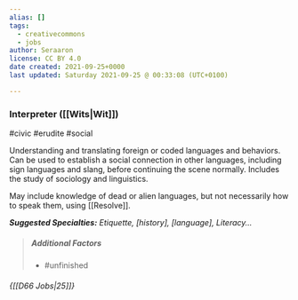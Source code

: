 ```yaml
---
alias: []
tags:
  - creativecommons
  - jobs
author: Seraaron
license: CC BY 4.0
date created: 2021-09-25+0000
last updated: Saturday 2021-09-25 @ 00:33:08 (UTC+0100)

---
```


### Interpreter ([[Wits|Wit]])

#civic #erudite #social 

Understanding and translating foreign or coded languages and behaviors. Can be used to establish a social connection in other languages, including sign languages and slang, before continuing the scene normally. Includes the study of sociology and linguistics.

May include knowledge of dead or alien languages, but not necessarily how to speak them, using [[Resolve]].

_**Suggested Specialties:** Etiquette, [history], [language], Literacy…_

> ##### Additional Factors
>
> -   #unfinished

###### {[[D66 Jobs|25]]}
